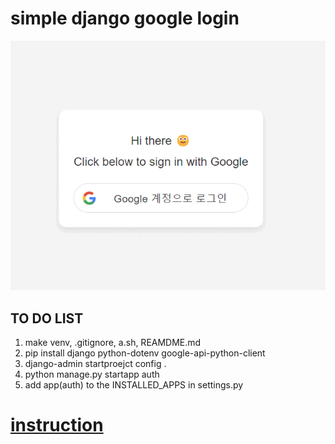 # simple django google login

<img src="test.gif">

## TO DO LIST

1. make venv, .gitignore, a.sh, REAMDME.md
2. pip install django python-dotenv google-api-python-client
3. django-admin startproejct config .
4. python manage.py startapp auth
5. add app(auth) to the INSTALLED_APPS in settings.py

# <a href="https://www.photondesigner.com/articles/google-sign-in?ref=yt-google-sign-in">instruction</a>
